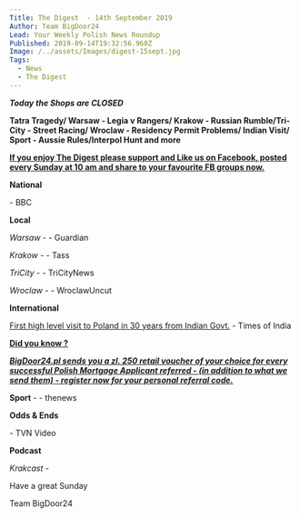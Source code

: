 ```yaml
---
Title: The Digest  - 14th September 2019
Author: Team BigDoor24
Lead: Your Weekly Polish News Roundup
Published: 2019-09-14T19:32:56.960Z
Image: /../assets/Images/digest-15sept.jpg
Tags:
  - News
  - The Digest
---
```

_**Today the Shops are CLOSED**_

**Tatra Tragedy/  Warsaw - Legia v Rangers/ Krakow - Russian Rumble/Tri-City - Street Racing/ Wroclaw - Residency Permit Problems/ Indian Visit/ Sport - Aussie Rules/Interpol Hunt and more**

[**If you enjoy The Digest please support and Like us on Facebook, posted every Sunday at 10 am and share to your favourite FB groups now.**](https://www.facebook.com/bigdoor24/)

<div class="sharethis-inline-share-buttons"></div>

**National**

\- BBC

**Local**

_Warsaw_ - - Guardian

_Krakow_  -   - Tass

_TriCity_ -  - TriCityNews

_Wroclaw_ -  - WroclawUncut

**International**

[First high level visit to Poland in 30 years from Indian Govt.](https://timesofindia.indiatimes.com/india/strengthening-ties-jaishankar-to-travel-to-hungary-russia-and-poland-from-sunday/articleshow/70820707.cms) - Times of India

[**Did you know ?**](https://bigdoor24.pl/)

[_**BigDoor24.pl sends you a zl. 250 retail voucher of your choice for every successful Polish Mortgage Applicant referred - (in addition to what we send them) - register now for your personal referral code.**_](https://bigdoor24.pl/)

**Sport** -  - thenews

**Odds & Ends**

\- TVN Video

**Podcast**

_Krakcast_ - 

Have a great Sunday

Team BigDoor24
